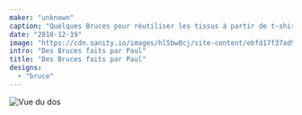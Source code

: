 ```yaml
---
maker: "unknown"
caption: "Quelques Bruces pour réutiliser les tissus à partir de t-shirts et robes"
date: "2018-12-19"
image: "https://cdn.sanity.io/images/hl5bw8cj/site-content/ebfd17f37ad974a3d2814f4d03a7dbe4db3608a8-2000x1296.jpg"
intro: "Des Bruces faits par Paul"
title: "Des Bruces faits par Paul"
designs:
  - "bruce"
---
```


![Vue du dos](https://posts.freesewing.org/uploads/bruces_by_paul_back_19f9daa0e8.jpg "Vue du dos")
